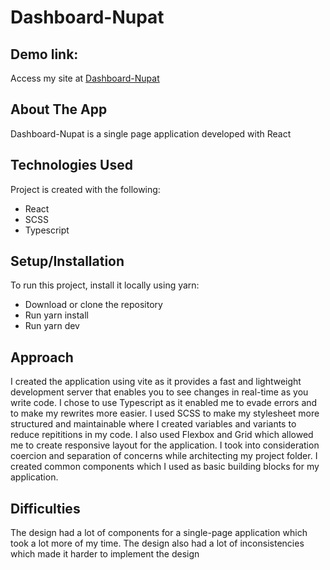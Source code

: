 # Dashboard-Nupat

## Demo link:

Access my site at [Dashboard-Nupat](https://dashboard-nupat-dev.netlify.app/)

## About The App

Dashboard-Nupat is a single page application developed with React

## Technologies Used

Project is created with the following:

- React
- SCSS
- Typescript

## Setup/Installation

To run this project, install it locally using yarn:

- Download or clone the repository
- Run yarn install
- Run yarn dev

## Approach

I created the application using vite as it provides a fast and lightweight development server that enables you to see changes in real-time as you write code. I chose to use Typescript as it enabled me to evade errors and to make my rewrites more easier. I used SCSS to make my stylesheet more structured and maintainable where I created variables and variants to reduce repititions in my code. I also used Flexbox and Grid which allowed me to create responsive layout for the application. I took into consideration coercion and separation of concerns while architecting my project folder. I created common components which I used as basic building blocks for my application.

## Difficulties

The design had a lot of components for a single-page application which took a lot more of my time. The design also had a lot of inconsistencies which made it harder to implement the design
